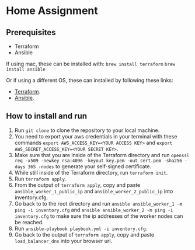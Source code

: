 # Home Assignment

## Prerequisites

- Terraform
- Ansible

If using mac, these can be installed with:
`brew install terraform`
`brew install ansible`

Or if using a different OS, these can installed by following these links:

- [Terraform](https://learn.hashicorp.com/tutorials/terraform/install-cli).
- [Ansible](https://docs.ansible.com/ansible/latest/installation_guide/intro_installation.html).

## How to install and run

1. Run `git clone` to clone the repository to your local machine.
2. You need to export your aws credentials in your terminal with these commands `export AWS_ACCESS_KEY=<YOUR ACCESS KEY>` and `export AWS_SECRET_ACCESS_KEY=<YOUR SECRET KEY>`.
3. Make sure that you are inside of the Terraform directory and run `openssl req -x509 -newkey rsa:4096 -keyout key.pem -out cert.pem -sha256 -days 365 -nodes` to generate your self-signed certificate.
4. While still inside of the Terraform directory, run `terraform init`.
5. Run `terraform apply`.
6. From the output of `terraform apply`, copy and paste `ansible_worker_1_public_ip` and `ansible_worker_2_public_ip` into inventory.cfg.
7. Go back to to the root directory and run `ansible ansible_worker_1 -m ping -i inventory.cfg` and `ansible ansible_worker_2 -m ping -i inventory.cfg` to make sure the ip addresses of the worker nodes can be reached.
8. Run `ansible-playbook playbook.yml -i inventory.cfg`.
9. Go back to the output of `terraform apply`, copy and paste `load_balancer_dns` into your browser url.
